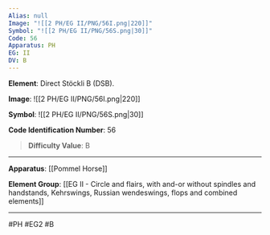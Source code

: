```yaml
---
Alias: null
Image: "![[2 PH/EG II/PNG/56I.png|220]]"
Symbol: "![[2 PH/EG II/PNG/56S.png|30]]"
Code: 56
Apparatus: PH
EG: II
DV: B
---
```

**Element**: Direct Stöckli B (DSB).

**Image**:
![[2 PH/EG II/PNG/56I.png|220]]

**Symbol**:
![[2 PH/EG II/PNG/56S.png|30]]

**Code Identification Number**: 56

>**Difficulty Value**: B

___
**Apparatus**: [[Pommel Horse]]

**Element Group**: [[EG II - Circle and flairs, with and-or without spindles and handstands, Kehrswings, Russian wendeswings, flops and combined elements]]
___
#PH #EG2 #B
